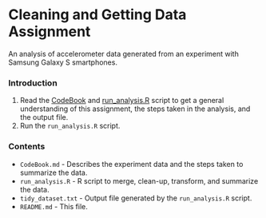 # Cleaning and Getting Data Assignment

An analysis of accelerometer data generated from an experiment with Samsung Galaxy S smartphones.

### Introduction

  1. Read the [CodeBook](CodeBook.md) and [run_analysis.R](run_analysis.R) script to get a general understanding of this assignment, the steps taken in the analysis, and the output file.
  2. Run the `run_analysis.R` script.


### Contents

  - `CodeBook.md` - Describes the experiment data and the steps taken to summarize the data.
  - `run_analysis.R` - R script to merge, clean-up, transform, and summarize the data.
  - `tidy_dataset.txt` - Output file generated by the `run_analysis.R` script.
  - `README.md` - This file.



